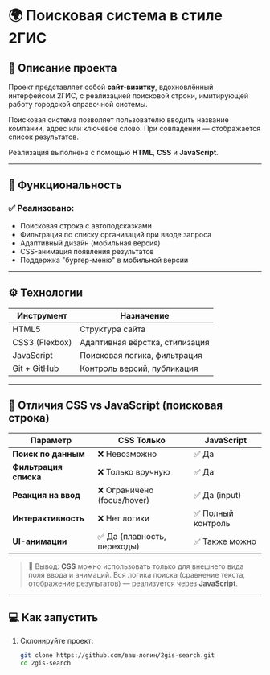 # 🌍 Поисковая система в стиле 2ГИС

## 📌 Описание проекта

Проект представляет собой **сайт-визитку**, вдохновлённый интерфейсом 2ГИС, с реализацией поисковой строки, имитирующей работу городской справочной системы.

Поисковая система позволяет пользователю вводить название компании, адрес или ключевое слово. При совпадении — отображается список результатов.  

Реализация выполнена с помощью **HTML**, **CSS** и **JavaScript**.

---

## 🧩 Функциональность

### ✅ Реализовано:
- Поисковая строка с автоподсказками
- Фильтрация по списку организаций при вводе запроса
- Адаптивный дизайн (мобильная версия)
- CSS-анимация появления результатов
- Поддержка "бургер-меню" в мобильной версии

---

## ⚙️ Технологии

| Инструмент      | Назначение                      |
|----------------|----------------------------------|
| HTML5           | Структура сайта                  |
| CSS3 (Flexbox)  | Адаптивная вёрстка, стилизация   |
| JavaScript      | Поисковая логика, фильтрация     |
| Git + GitHub    | Контроль версий, публикация      |

---

## 🧠 Отличия CSS vs JavaScript (поисковая строка)

| Параметр               | CSS Только              | JavaScript |
|------------------------|--------------------------|------------|
| **Поиск по данным**     | ❌ Невозможно              | ✅ Да       |
| **Фильтрация списка**   | ❌ Только вручную          | ✅ Да       |
| **Реакция на ввод**     | ❌ Ограничено (focus/hover)| ✅ Да (input)|
| **Интерактивность**     | ❌ Нет логики              | ✅ Полный контроль |
| **UI-анимации**         | ✅ Да (плавность, переходы)| ✅ Также можно |

> 📝 Вывод: **CSS** можно использовать только для внешнего вида поля ввода и анимаций. Вся логика поиска (сравнение текста, отображение результатов) — реализуется через **JavaScript**.

---

## 💻 Как запустить

1. Склонируйте проект:
   ```bash
   git clone https://github.com/ваш-логин/2gis-search.git
   cd 2gis-search
